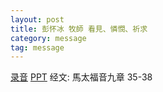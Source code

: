 ```yaml
---
layout: post
title: 彭怀冰 牧師 看見、憐憫、祈求
category: message
tag: message
---
```


[录音](https://drive.google.com/file/d/1oUBzOz9lF-bcEyqdo9cneRvz8yBQQASo/view?usp=sharing) [PPT](https://drive.google.com/file/d/1s_RM7mvytBSwHzsI1WBHDDB6S2DLgxA5/view?usp=sharing) 经文: 馬太福音九章 35-38
